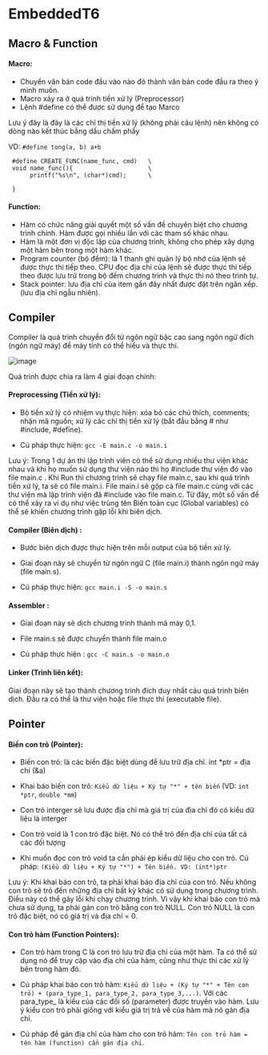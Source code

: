 <h1> EmbeddedT6 </h1>

<h2><b>Macro & Function</b></h2>

<h4><b>Macro:</b></h4>

- Chuyển văn bản code đầu vào nào đó thành văn bản code đầu ra theo ý mình muốn.
- Macro xảy ra ở quá trình tiền xử lý (Preprocessor)
- Lệnh #define có thể được sử dụng để tạo Marco

Lưu ý đây là đây là các chỉ thị tiền xử lý (không phải câu lệnh) nên không có dòng nào kết thúc bằng dấu chấm phẩy

VD: 	`#define tong(a, b) a+b`

	 #define CREATE_FUNC(name_func, cmd)   \
	 void name_func(){                     \
	      printf("%s\n", (char*)cmd);      \
		    
	 }

<h4><b>Function:</b></h4>

- Hàm có chức năng giải quyết một số vấn đề chuyên biệt cho chương trình chính. Hàm được gọi nhiều lần với các tham số khác nhau.
- Hàm là một đơn vị độc lập của chương trình, không cho phép xây dựng một hàm bên trong một hàm khác.
- Program counter (bộ đếm): là 1 thanh ghi quản lý bộ nhớ của lệnh sẽ được thực thi tiếp theo. CPU đọc địa chỉ của lệnh sẽ được thực thi tiếp theo được lưu trữ trong bộ đếm chương trình và thực thi nó theo trình tự.
- Stack pointer: lưu địa chỉ của item gần đây nhất được đặt trên ngăn xếp. (lưu địa chỉ ngẫu nhiên).



<h2><b>Compiler</b></h2>

Compiler là quá trình chuyển đổi từ ngôn ngữ bậc cao sang ngôn ngữ đích (ngôn ngữ máy) để máy tính có thể hiểu và thực thi. 

![image](https://github.com/donghung06/EmbeddedT6/assets/105506733/60f205d5-713e-479c-9482-4cfa3531eeff)

Quá trình được chia ra làm 4 giai đoạn chính:
<h4><b>Preprocessing (Tiền xử lý):</b></h4>

  -	Bộ tiền xử lý có nhiệm vụ thực hiện:  xóa bỏ các chú thích, comments; nhận mã nguồn; xử lý các chỉ thị tiền xử lý (bắt đầu bằng # như #include, #defỉne).
  
  -	Cú pháp thực hiện: `gcc -E main.c -o main.i`
  
Lưu ý: Trong 1 dự án thì lập trình viên có thể sử dụng nhiều thư viện khác nhau và khi họ muốn sử dụng thư viện nào thì họ #include thư viện đó vào file main.c . Khi Run thì chương trình sẽ chạy file main.c, sau khi quá trình tiền xử lý, ta sẽ có file main.i. File main.i sẽ gộp cả file main.c cùng với các thư viện mà lập trình viện đã #include vào file main.c. Từ đây, một số vấn đề có thể xảy ra ví dụ như việc trùng tên Biến toàn cục (Global variables) có thể sẽ khiến chương trình gặp lỗi khi biên dịch.

<h4><b>Compiler (Biên dịch) :</b></h4>

  -	Bước biên dịch được thực hiện trên mỗi output của bộ tiền xử lý. 
  
  -	Giai đoạn này sẽ chuyển từ ngôn ngữ C (file main.i) thành ngôn ngữ máy (file main.s).
  
  -	Cú pháp thực hiện: `gcc main.i -S -o main.s`
  
<h4><b>Assembler :</b></h4>

  -	Giai đoạn này sẽ dịch chương trình thành mã máy 0,1. 
 
  -	File main.s sẽ được chuyển thành file main.o
 
  -	Cú pháp thực hiện : `gcc -C main.s -o main.o`

<h4><b>Linker (Trình liên kết):</b></h4>
Giai đoạn này sẽ tạo thành chương trình đích duy nhất cảu quá trình biên dịch. Đầu ra có thể là thư viện hoặc file thực thi (executable file).

<h2><b>Pointer</b></h2>

<h4><b>Biến con trỏ (Pointer):</b></h4>


- Biến con trỏ: là các biến đặc biệt dùng để lưu trữ địa chỉ.	int *ptr = địa chỉ (&a)

- Khai báo biến con trỏ:   `Kiểu dữ liệu + Ký tự "*" + tên biến` (VD: `int *ptr`, `double *mm`)

- Con trỏ interger sẽ lưu được địa chỉ mà giá trị của địa chỉ đó có kiểu dữ liệu là interger

- Con trỏ void là 1 con trỏ đặc biệt. Nó có thể trỏ đến địa chỉ của tất cả các đối tượng

- Khi muốn đọc con trỏ void ta cần phải ép kiểu dữ liệu cho con trỏ. Cú pháp:  `(Kiểu dữ liệu + Ký tự "*") + Tên biến. VD: (int*)ptr`

Lưu ý: Khi khai báo con trỏ, ta phải khai báo địa chỉ của con trỏ. Nếu không con trỏ sẽ trỏ đến những địa chỉ bất kỳ khác có sử dụng trong chương trình. Điều này có thể gây lỗi khi chạy chương trình. Vì vậy khi khai báo con trỏ mà chưa sử dụng, ta phải gán con trỏ bằng con trỏ NULL. Con trỏ NULL là con trỏ đặc biệt, nó có giá trị và địa chỉ = 0.

<h4><b>Con trỏ hàm (Function Pointers):</b></h4>

- Con trỏ hàm trong C là con trỏ lưu trữ địa chỉ của một hàm. Ta có thể sử dụng nó để truy cập vào địa chỉ của hàm, cũng như thực thi các xử lý bên trong hàm đó.

- Cú pháp khai báo con trỏ hàm: `Kiểu dữ liệu + (Ký tự "*" + Tên con trỏ) + (para_type_1, para_type_2, para_type_3,...)`. Với các para_type_ là kiểu của các đối số (parameter) được truyền vào hàm. Lưu ý kiểu con trỏ phải giống với kiểu giá trị trả về của hàm mà nó gán địa chỉ.

- Cú pháp để gán địa chỉ của hàm cho con trỏ hàm: `Tên con trỏ hàm = tên hàm (function) cần gán địa chỉ`.



